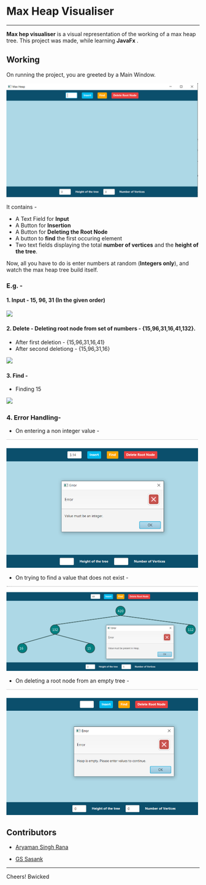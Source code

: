 # Max Heap Visualiser
---
**Max hep visualiser** is a visual representation of the working of a max heap tree. This project was made, while learning **JavaFx** . 

## Working
On running the project, you are greeted by a Main Window.  

<img src="https://github.com/wickedbaba/MaxHeapVisualizer/blob/main/PicturesForReadME/Intro1.png" alt="Intro1" width="500"/>
  
It contains -  
  
* A Text Field for **Input**  
* A Button for **Insertion**
* A Button for **Deleting the Root Node**
* A button to **find** the first occuring element
* Two text fields displaying the total **number of vertices** and the **height of the tree**.

Now, all you have to do is enter numbers at random (**Integers only**), and watch the max heap tree build itself. 

### E.g. - 

#### 1. Input - 15, 96, 31 (In the given order)



![](https://media.giphy.com/media/DiZWA7OW8TSjTpAoKp/giphy.gif)

#### 2. Delete - Deleting root node from set of numbers - {15,96,31,16,41,132}.

* After first deletion -	{15,96,31,16,41}
* After second deletiong -	{15,96,31,16}

![](https://media.giphy.com/media/2NbmSablNE4hsOmpsg/giphy.gif)

#### 3. Find - 

* Finding 15 

![](https://media.giphy.com/media/gMlI1HFS9oCAT261dy/giphy.gif)


### 4. Error Handling-

* On entering a non integer value -

<img src="https://github.com/wickedbaba/MaxHeapVisualizer/blob/main/PicturesForReadME/Error1.png" alt="Error1" width="500"/>

* On trying to find a value that does not exist -

<img src="https://github.com/wickedbaba/MaxHeapVisualizer/blob/main/PicturesForReadME/Error2.png" alt="Error2" width="500"/>

* On deleting a root node from an empty tree -

<img src="https://github.com/wickedbaba/MaxHeapVisualizer/blob/main/PicturesForReadME/Error3.png" alt="Error2" width="500"/>


## Contributors

* [Aryaman Singh Rana](https://github.com/wickedbaba)
 
* [GS Sasank](https://github.com/gssasank)
___

Cheers! Bwicked
